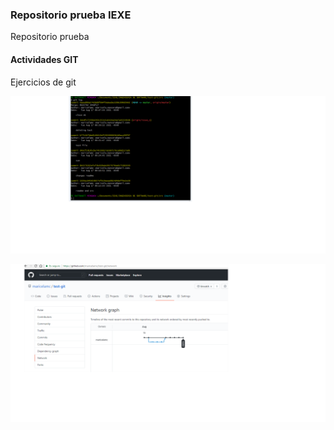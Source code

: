 ### Repositorio prueba IEXE 

Repositorio prueba 

#### Actividades GIT 

Ejercicios de git

![](src/git_log_2.png)

![](src/Network_2.png)